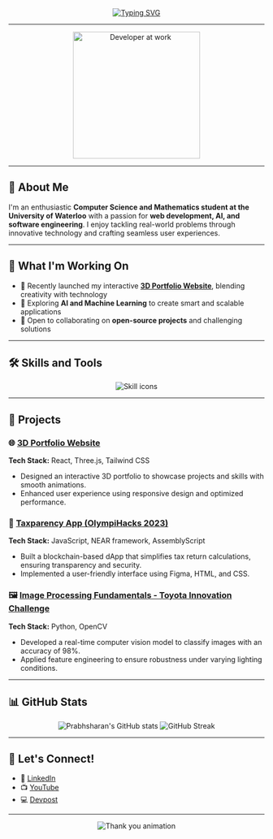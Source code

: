 <div align="center">
  <a href="https://lambent-churros-031c4a.netlify.app/">
    <img src="https://readme-typing-svg.demolab.com?font=Fira+Code&size=30&duration=4000&pause=1000&color=3AB4F2&center=true&vCenter=true&width=850&height=75&lines=Hello,+I'm+Prabhsharan+Singh+Sethi!;Computer+Science+and+Mathematics+Student;Frontend+Developer+and+AI+Enthusiast;Passionate+about+Design+and+Innovation!" alt="Typing SVG">
  </a>
</div>

---

<div align="center">
  <img align="center" src="https://media.giphy.com/media/l0MYEqEzwMWFCg8rm/giphy.gif" alt="Developer at work" width="250"/>
</div>

---

## 👋 About Me
I'm an enthusiastic **Computer Science and Mathematics student at the University of Waterloo** with a passion for **web development, AI, and software engineering**. I enjoy tackling real-world problems through innovative technology and crafting seamless user experiences.

---

## 🌱 What I'm Working On
- 🔭 Recently launched my interactive **[3D Portfolio Website](https://lambent-churros-031c4a.netlify.app/)**, blending creativity with technology  
- 🌱 Exploring **AI and Machine Learning** to create smart and scalable applications  
- 🤝 Open to collaborating on **open-source projects** and challenging solutions  

---

## 🛠️ Skills and Tools
<p align="center">
  <img src="https://skillicons.dev/icons?i=html,css,js,ts,react,nextjs,python,java,c,cpp,cs,aws,figma,tailwind,docker,git,github,vscode" alt="Skill icons">
</p>

---

## 💼 Projects
### 🌐 [3D Portfolio Website](https://lambent-churros-031c4a.netlify.app/)
**Tech Stack:** React, Three.js, Tailwind CSS  
- Designed an interactive 3D portfolio to showcase projects and skills with smooth animations.  
- Enhanced user experience using responsive design and optimized performance.  

### 🧮 [Taxparency App (OlympiHacks 2023)](https://github.com/prabhsharan1/taxparency)
**Tech Stack:** JavaScript, NEAR framework, AssemblyScript  
- Built a blockchain-based dApp that simplifies tax return calculations, ensuring transparency and security.  
- Implemented a user-friendly interface using Figma, HTML, and CSS.  

### 🖼️ [Image Processing Fundamentals - Toyota Innovation Challenge](https://github.com/prabhsharan1/image-processing-fundamentals)
**Tech Stack:** Python, OpenCV  
- Developed a real-time computer vision model to classify images with an accuracy of 98%.  
- Applied feature engineering to ensure robustness under varying lighting conditions.  

---

## 📊 GitHub Stats
<p align="center">
  <img src="https://github-readme-stats.vercel.app/api?username=prabhsharan1&show_icons=true&theme=tokyonight" alt="Prabhsharan's GitHub stats" />
  <img src="https://github-readme-streak-stats.herokuapp.com/?user=prabhsharan1&theme=tokyonight" alt="GitHub Streak" />
</p>

---

## 🎯 Let's Connect!
- 💼 [LinkedIn](https://linkedin.com/in/prabhsharan-singh-sethi/)  
- 📺 [YouTube](https://www.youtube.com/@prabhsharansinghsethi)  
- 💻 [Devpost](https://devpost.com/prabhsharans0?ref_content=user-portfolio&ref_feature=portfolio&ref_medium=global-nav)  

---

<div align="center">
  <img src="https://readme-typing-svg.demolab.com?font=Nabla&size=22&pause=1000&color=42E5F4&center=true&vCenter=true&width=700&height=75&lines=Thank+you+for+visiting+my+profile!;Happy+Coding+%F0%9F%92%BB" alt="Thank you animation" />
</div>
